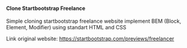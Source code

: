 #### Clone Startbootstrap Freelance
Simple cloning startbootstrap freelance website implement BEM (Block, Element, Modifier) using standart HTML and CSS 

Link original website:
https://startbootstrap.com/previews/freelancer
